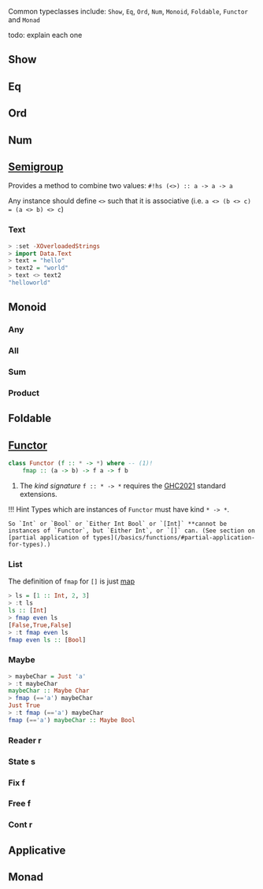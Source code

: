 Common typeclasses include: `Show`, `Eq`, `Ord`, `Num`, `Monoid`, `Foldable`, `Functor` and `Monad`

todo: explain each one

## Show

## Eq

## Ord

## Num 

## [Semigroup](https://hackage.haskell.org/package/base-4.17.0.0/docs/Data-Semigroup.html)

Provides a method to combine two values: `#!hs (<>) :: a -> a -> a`

Any instance should define `<>` such that it is associative (i.e. `a <> (b <> c) = (a <> b) <> c`)

### Text

```hs title="repl example"
> :set -XOverloadedStrings
> import Data.Text
> text = "hello"
> text2 = "world"
> text <> text2
"helloworld"
```




## Monoid

### Any

### All

### Sum 

### Product


## Foldable

## [Functor](https://hackage.haskell.org/package/base-4.17.0.0/docs/Data-Functor.html#t:Functor)

```hs
class Functor (f :: * -> *) where -- (1)!
    fmap :: (a -> b) -> f a -> f b
```

1. The *kind signature* `f :: * -> *` requires the [GHC2021](/gettingstarted/versions/#extensions) standard extensions.


!!! Hint
    Types which are instances of `Functor` must have kind `* -> *`.

    So `Int` or `Bool` or `Either Int Bool` or `[Int]` **cannot be instances of `Functor`, but `Either Int`, or `[]` can. (See section on [partial application of types](/basics/functions/#partial-application-for-types).)


### List

The definition of `fmap` for `[]` is just [map](/thinkingfunctionally/hof/#map)

```hs title="repl example"
> ls = [1 :: Int, 2, 3]
> :t ls 
ls :: [Int]
> fmap even ls
[False,True,False]
> :t fmap even ls
fmap even ls :: [Bool]
```

### Maybe

```hs title="repl example"
> maybeChar = Just 'a'
> :t maybeChar
maybeChar :: Maybe Char
> fmap (=='a') maybeChar
Just True
> :t fmap (=='a') maybeChar
fmap (=='a') maybeChar :: Maybe Bool
```

### Reader r

### State s

### Fix f

### Free f

### Cont r

## Applicative

## Monad

